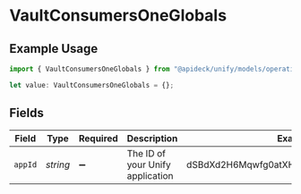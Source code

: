 # VaultConsumersOneGlobals

## Example Usage

```typescript
import { VaultConsumersOneGlobals } from "@apideck/unify/models/operations";

let value: VaultConsumersOneGlobals = {};
```

## Fields

| Field                                   | Type                                    | Required                                | Description                             | Example                                 |
| --------------------------------------- | --------------------------------------- | --------------------------------------- | --------------------------------------- | --------------------------------------- |
| `appId`                                 | *string*                                | :heavy_minus_sign:                      | The ID of your Unify application        | dSBdXd2H6Mqwfg0atXHXYcysLJE9qyn1VwBtXHX |